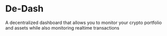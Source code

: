 # De-Dash
A decentralized dashboard that allows you to monitor your crypto portfolio and assets while also monitoring realtime transactions
